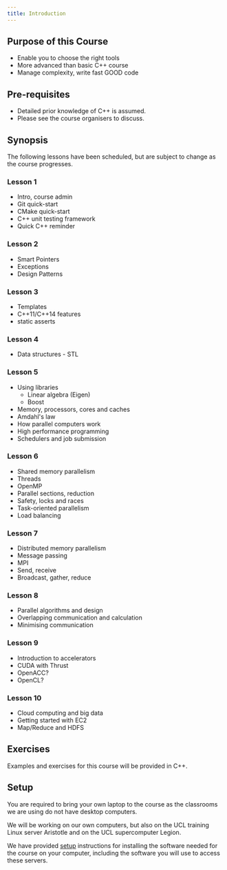 ```yaml
---
title: Introduction
---
```


## Purpose of this Course

* Enable you to choose the right tools
* More advanced than basic C++ course
* Manage complexity, write fast GOOD code


## Pre-requisites

* Detailed prior knowledge of C++ is assumed. 
* Please see the course organisers to discuss.


## Synopsis

The following lessons have been scheduled, but are 
subject to change as the course progresses.


### Lesson 1

* Intro, course admin
* Git quick-start
* CMake quick-start
* C++ unit testing framework
* Quick C++ reminder


### Lesson 2

* Smart Pointers
* Exceptions
* Design Patterns


### Lesson 3

* Templates
* C++11/C++14 features
* static asserts


### Lesson 4

* Data structures - STL


### Lesson 5

* Using libraries
    * Linear algebra (Eigen)
    * Boost
* Memory, processors, cores and caches
* Amdahl's law
* How parallel computers work
* High performance programming
* Schedulers and job submission 


### Lesson 6

* Shared memory parallelism
* Threads
* OpenMP
* Parallel sections, reduction 
* Safety, locks and races
* Task-oriented parallelism
* Load balancing


### Lesson 7

* Distributed memory parallelism
* Message passing
* MPI
* Send, receive
* Broadcast, gather, reduce


### Lesson 8

* Parallel algorithms and design
* Overlapping communication and calculation
* Minimising communication


### Lesson 9

* Introduction to accelerators
* CUDA with Thrust
* OpenACC?
* OpenCL?


### Lesson 10  

* Cloud computing and big data
* Getting started with EC2
* Map/Reduce and HDFS


## Exercises

Examples and exercises for this course will be provided in C++.  


## Setup

You are required to bring your own laptop to the course as the classrooms we are
 using do not have desktop computers.

We will be working on our own computers, but also on the UCL training Linux server Aristotle and on the UCL
supercomputer Legion.

We have provided [setup](installation) instructions for installing the software needed for the course on
your computer, including the software you will use to access these servers.
